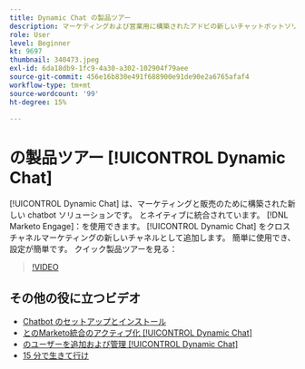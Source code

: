 ```yaml
---
title: Dynamic Chat の製品ツアー
description: マーケティングおよび営業用に構築されたアドビの新しいチャットボットソリューションである Dynamic Chat について説明します。
role: User
level: Beginner
kt: 9697
thumbnail: 340473.jpeg
exl-id: 6da18db9-1fc9-4a30-a302-102904f79aee
source-git-commit: 456e16b830e491f688900e91de90e2a6765afaf4
workflow-type: tm+mt
source-wordcount: '99'
ht-degree: 15%

---
```


# の製品ツアー [!UICONTROL Dynamic Chat]

[!UICONTROL Dynamic Chat]  は、マーケティングと販売のために構築された新しい chatbot ソリューションです。 とネイティブに統合されています。 [!DNL Marketo Engage]：を使用できます。 [!UICONTROL Dynamic Chat]  をクロスチャネルマーケティングの新しいチャネルとして追加します。 簡単に使用でき、設定が簡単です。 クイック製品ツアーを見る：

>[!VIDEO](https://video.tv.adobe.com/v/340473/?quality=12&learn=on)

## その他の役に立つビデオ

* [Chatbot のセットアップとインストール](setup.md)
* [とのMarketo統合のアクティブ化 [!UICONTROL Dynamic Chat] ](marketo-integration.md)
* [のユーザーを追加および管理 [!UICONTROL Dynamic Chat] ](user-management.md)
* [15 分で生きて行け](go-live-in-15-minutes.md)
